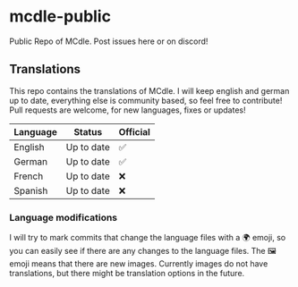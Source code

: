 # mcdle-public

Public Repo of MCdle. Post issues here or on discord!

## Translations

This repo contains the translations of MCdle. I will keep english and german up to date, everything else is community based, so feel free to contribute! Pull requests are welcome, for new languages, fixes or updates!

| Language | Status     | Official |
| -------- | ---------- | -------- |
| English  | Up to date | ✅       |
| German   | Up to date | ✅       |
| French   | Up to date | ❌       |
| Spanish  | Up to date | ❌       |

### Language modifications

I will try to mark commits that change the language files with a 🌍 emoji, so you can easily see if there are any changes to the language files. The 🖼️ emoji means that there are new images. Currently images do not have translations, but there might be translation options in the future.
